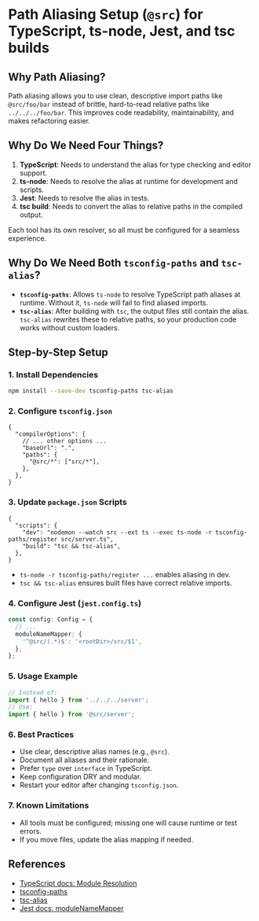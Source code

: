 # Path Aliasing Setup (`@src`) for TypeScript, ts-node, Jest, and tsc builds

## Why Path Aliasing?

Path aliasing allows you to use clean, descriptive import paths like `@src/foo/bar` instead of brittle, hard-to-read relative paths like `../../../foo/bar`. This improves code readability, maintainability, and makes refactoring easier.

## Why Do We Need Four Things?

1. **TypeScript**: Needs to understand the alias for type checking and editor support.
2. **ts-node**: Needs to resolve the alias at runtime for development and scripts.
3. **Jest**: Needs to resolve the alias in tests.
4. **tsc build**: Needs to convert the alias to relative paths in the compiled output.

Each tool has its own resolver, so all must be configured for a seamless experience.

## Why Do We Need Both `tsconfig-paths` and `tsc-alias`?

- **`tsconfig-paths`**: Allows `ts-node` to resolve TypeScript path aliases at runtime. Without it, `ts-node` will fail to find aliased imports.
- **`tsc-alias`**: After building with `tsc`, the output files still contain the alias. `tsc-alias` rewrites these to relative paths, so your production code works without custom loaders.

## Step-by-Step Setup

### 1. Install Dependencies

```sh
npm install --save-dev tsconfig-paths tsc-alias
```

### 2. Configure `tsconfig.json`

```jsonc
{
  "compilerOptions": {
    // ... other options ...
    "baseUrl": ".",
    "paths": {
      "@src/*": ["src/*"],
    },
  },
}
```

### 3. Update `package.json` Scripts

```jsonc
{
  "scripts": {
    "dev": "nodemon --watch src --ext ts --exec ts-node -r tsconfig-paths/register src/server.ts",
    "build": "tsc && tsc-alias",
  },
}
```

- `ts-node -r tsconfig-paths/register ...` enables aliasing in dev.
- `tsc && tsc-alias` ensures built files have correct relative imports.

### 4. Configure Jest (`jest.config.ts`)

```ts
const config: Config = {
  // ...
  moduleNameMapper: {
    '^@src/(.*)$': '<rootDir>/src/$1',
  },
};
```

### 5. Usage Example

```ts
// Instead of:
import { hello } from '../../../server';
// Use:
import { hello } from '@src/server';
```

### 6. Best Practices

- Use clear, descriptive alias names (e.g., `@src`).
- Document all aliases and their rationale.
- Prefer `type` over `interface` in TypeScript.
- Keep configuration DRY and modular.
- Restart your editor after changing `tsconfig.json`.

### 7. Known Limitations

- All tools must be configured; missing one will cause runtime or test errors.
- If you move files, update the alias mapping if needed.

## References

- [TypeScript docs: Module Resolution](https://www.typescriptlang.org/tsconfig#paths)
- [tsconfig-paths](https://www.npmjs.com/package/tsconfig-paths)
- [tsc-alias](https://www.npmjs.com/package/tsc-alias)
- [Jest docs: moduleNameMapper](https://jestjs.io/docs/configuration#modulenamemapper-objectstring-string--arraystring)
